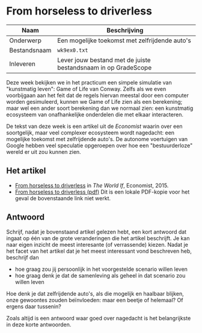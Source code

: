 # From horseless to driverless

| Naam         | Beschrijving                                                   |
|--------------|----------------------------------------------------------------|
| Onderwerp    | Een mogelijke toekomst met zelfrijdende auto's                 |
| Bestandsnaam | `wk9ex0.txt`                                                   |
| Inleveren    | Lever jouw bestand met de juiste bestandsnaam in op GradeScope |

Deze week bekijken we in het practicum een simpele simulatie van "kunstmatig leven": Game of Life van Conway. Zelfs als we even voorbijgaan aan het feit dat de regels hiervan meestal door een computer worden gesimuleerd, kunnen we Game of Life zien als een berekening; maar wel een ander soort berekening dan we normaal zien: een kunstmatig ecosysteem van onafhankelijke onderdelen die met elkaar interacteren.

De tekst van deze week is een artikel uit de *Economist* waarin over een soortgelijk, maar veel complexer ecosysteem wordt nagedacht: een mogelijke toekomst met zelfrijdende auto's. De autonome voertuigen van Google hebben veel speculatie opgeroepen over hoe een "bestuurderloze" wereld er uit zou kunnen zien.

## Het artikel

* [From horseless to driverless](http://worldif.economist.com/article/11/what-if-autonomous-vehicles-rule-the-world-from-horseless-to-driverless)
  in *The World If*, Economist, 2015.
* [From horseless to driverless (pdf)](https://github.com/hanze-hbo-ict/programmeren/raw/master/readings/assets/if_autonomous_cars.pdf) Dit is een lokale PDF-kopie voor het geval de bovenstaande link niet werkt.

## Antwoord

Schrijf, nadat je bovenstaand artikel gelezen hebt, een kort antwoord dat ingaat op één van de grote veranderingen die het artikel beschrijft. Je kan naar eigen inzicht de meest interesante (of verrassende) kiezen. Nadat je het facet van het artikel dat je het meest interessant vond beschreven heb, beschrijf dan

* hoe graag zou jij persoonlijk in het voorgestelde scenario willen leven
* hoe graag denk je dat de samenleving als geheel in dat scenario zou willen leven

Hoe denk je dat zelfrijdende auto's, als die mogelijk en haalbaar blijken, onze gewoontes zouden beïnvloeden: maar een beetje of helemaal? Of ergens daar tussenin?

Zoals altijd is een antwoord waar goed over nagedacht is het belangrijkste in deze korte antwoorden.